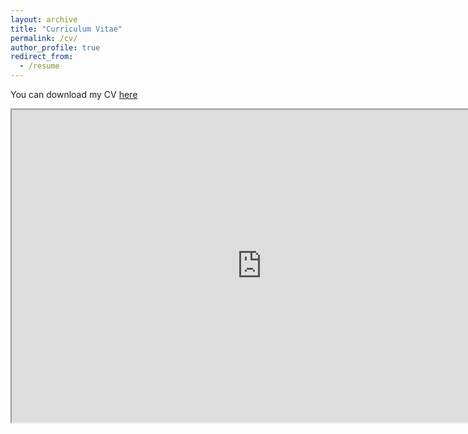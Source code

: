 ```yaml
---
layout: archive
title: "Curriculum Vitae"
permalink: /cv/
author_profile: true
redirect_from:
  - /resume
---
```


You can download my CV [here](/files/Aayush_2pg.pdf)

<iframe src="https://aayush2003.github.io/files/Aayush_2pg.pdf" width="800" height="500">
</iframe>